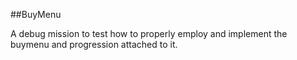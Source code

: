 ##BuyMenu

A debug mission to test how to properly employ and implement the buymenu and progression attached to it.
